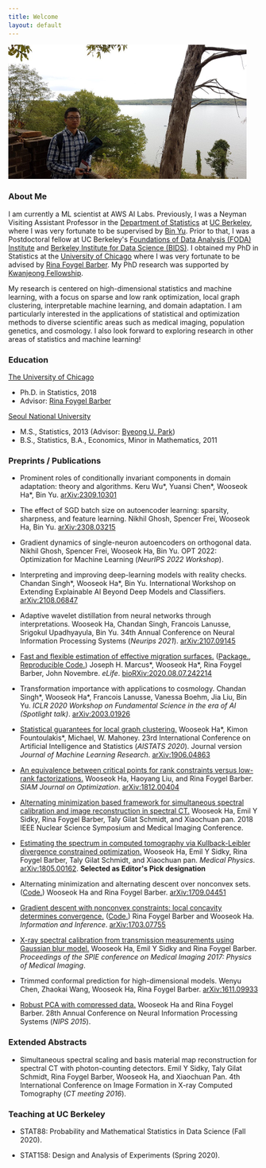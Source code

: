 ```yaml
---
title: Welcome
layout: default
---
```


<img style="border: 0px solid ; width: 480px; height: 270px;" src="profile.jpg" alt="hi" class="inline">

### **About Me**


I am currently a ML scientist at AWS AI Labs. Previously, I was a Neyman Visiting Assistant Professor in the [Department of Statistics](https://statistics.berkeley.edu/) at [UC Berkeley](https://www.berkeley.edu/), where I was very fortunate to be supervised by [Bin Yu](https://www.stat.berkeley.edu/~binyu/Site/Welcome.html). Prior to that, I was a Postdoctoral fellow at UC Berkeley's [Foundations of Data Analysis (FODA) Institute](https://foda.berkeley.edu/) and [Berkeley Institute for Data Science (BIDS)](https://bids.berkeley.edu/). I obtained my PhD in Statistics at the [University of Chicago](http://galton.uchicago.edu/) where I was very fortunate to be advised by [Rina Foygel Barber](http://galton.uchicago.edu/~rina/). My PhD research was supported by [Kwanjeong Fellowship](http://en.ikef.or.kr/).


My research is centered on high-dimensional statistics and machine learning, with a focus on sparse and low rank optimization, local graph clustering, interpretable machine learning, and domain adaptation. I am particularly interested in the applications of statistical and optimization methods to diverse scientific areas such as medical imaging, population genetics, and cosmology. I also look forward to exploring research in other areas of statistics and machine learning!


### **Education**

[The University of Chicago](https://www.uchicago.edu/)
* Ph.D. in Statistics, 2018
* Advisor: [Rina Foygel Barber](http://galton.uchicago.edu/~rina/)

[Seoul National University](http://en.snu.ac.kr/)
* M.S., Statistics, 2013 (Advisor: [Byeong U. Park](https://stat.snu.ac.kr/theostat/BUPark.htm))
* B.S., Statistics, B.A., Economics, Minor in Mathematics, 2011


### **Preprints / Publications**
- Prominent roles of conditionally invariant components in domain adaptation: theory and algorithms. Keru Wu\*, Yuansi Chen\*, Wooseok Ha\*, Bin Yu. [arXiv:2309.10301](https://arxiv.org/pdf/2309.10301.pdf)

- The effect of SGD batch size on autoencoder learning: sparsity, sharpness, and feature learning. Nikhil Ghosh, Spencer Frei, Wooseok Ha, Bin Yu. [arXiv:2308.03215](https://arxiv.org/pdf/2308.03215.pdf)

- Gradient dynamics of single-neuron autoencoders on orthogonal data. Nikhil Ghosh, Spencer Frei, Wooseok Ha, Bin Yu. OPT 2022: Optimization for Machine Learning (_NeurIPS 2022 Workshop_).

- Interpreting and improving deep-learning models with reality checks. Chandan Singh\*, Wooseok Ha\*, Bin Yu. International Workshop on Extending Explainable AI Beyond Deep Models and Classifiers. [arXiv:2108.06847](https://arxiv.org/pdf/2108.06847.pdf)

- Adaptive wavelet distillation from neural networks through interpretations. Wooseok Ha, Chandan Singh, Francois Lanusse, Srigokul Upadhyayula, Bin Yu. 34th Annual Conference on Neural Information Processing Systems (_Neurips 2021_). [arXiv:2107.09145](https://arxiv.org/pdf/2107.09145.pdf)

- [Fast and flexible estimation of effective migration surfaces.](https://elifesciences.org/articles/61927) ([Package.](https://github.com/NovembreLab/feems), [Reproducible Code.](https://github.com/jhmarcus/feems-analysis)) Joseph H. Marcus\*, Wooseok Ha\*, Rina Foygel Barber, John Novembre. _eLife_. [bioRXiv:2020.08.07.242214](https://www.biorxiv.org/content/10.1101/2020.08.07.242214v1)

- Transformation importance with applications to cosmology. Chandan Singh\*, Wooseok Ha\*, Francois Lanusse, Vanessa Boehm, Jia Liu, Bin Yu. _ICLR 2020 Workshop on Fundamental Science in the era of AI (Spotlight talk)_. [arXiv:2003.01926](https://arxiv.org/pdf/2003.01926.pdf)

- [Statistical guarantees for local graph clustering.](https://www.jmlr.org/papers/volume22/20-029/20-029.pdf) Wooseok Ha\*, Kimon Fountoulakis\*, Michael, W. Mahoney. 23rd International Conference on Artificial Intelligence and Statistics (_AISTATS 2020_). Journal version _Journal of Machine Learning Research_. [arXiv:1906.04863](https://arxiv.org/pdf/1906.04863.pdf)

- [An equivalence between critical points for rank constraints versus low-rank factorizations.](https://epubs.siam.org/doi/abs/10.1137/18M1231675) Wooseok Ha, Haoyang Liu, and Rina Foygel Barber. _SIAM Journal on Optimization_. [arXiv:1812.00404](https://arxiv.org/abs/1812.00404)

- [Alternating minimization based framework for simultaneous spectral calibration and image reconstruction in spectral CT.](https://ieeexplore.ieee.org/abstract/document/8824673/) Wooseok Ha, Emil Y Sidky, Rina Foygel Barber, Taly Gilat Schmidt, and Xiaochuan pan. 2018 IEEE Nuclear Science Symposium and Medical Imaging Conference.

- [Estimating the spectrum in computed tomography via Kullback-Leibler divergence constrained optimization.](https://aapm.onlinelibrary.wiley.com/doi/full/10.1002/mp.13257?elq_cid=11976044&elq_mid=33203)
Wooseok Ha, Emil Y Sidky, Rina Foygel Barber, Taly Gilat Schmidt, and Xiaochuan pan. _Medical Physics_. [arXiv:1805.00162](https://arxiv.org/abs/1805.00162). **Selected as Editor's Pick designation**

- Alternating minimization and alternating descent over nonconvex sets. ([Code.](http://galton.uchicago.edu/~rina/code/altmin_simulation.R))
Wooseok Ha and Rina Foygel Barber. [arXiv:1709.04451](https://arxiv.org/abs/1709.04451)

- [Gradient descent with nonconvex constraints: local concavity determines convergence.](https://academic.oup.com/imaiai/advance-article/doi/10.1093/imaiai/iay002/4904162) ([Code.](http://galton.uchicago.edu/~rina/concavity.html))
Rina Foygel Barber and Wooseok Ha. _Information and Inference_. [arXiv:1703.07755](https://arxiv.org/abs/1703.07755)

- [X-ray spectral calibration from transmission measurements using Gaussian blur model.](https://www.spiedigitallibrary.org/conference-proceedings-of-spie/10132/1/X-ray-spectral-calibration-from-transmission-measurements-using-Gaussian-blur/10.1117/12.2254406.short?SSO=1)
Wooseok Ha, Emil Y Sidky and Rina Foygel Barber. _Proceedings of the SPIE conference on Medical Imaging 2017: Physics of Medical Imaging_.

- Trimmed conformal prediction for high-dimensional models.
Wenyu Chen, Zhaokai Wang, Wooseok Ha, Rina Foygel Barber. [arXiv:1611.09933](https://arxiv.org/abs/1611.09933)

- [Robust PCA with compressed data.](http://papers.nips.cc/paper/5705-robust-pca-with-compressed-data)
Wooseok Ha and Rina Foygel Barber. 28th Annual Conference on Neural Information Processing Systems (_NIPS 2015_).



### **Extended Abstracts**

- Simultaneous spectral scaling and basis material map reconstruction for spectral CT with photon-counting detectors.
Emil Y Sidky, Taly Gilat Schmidt, Rina Foygel Barber, Wooseok Ha, and Xiaochuan Pan. 4th International Conference on Image Formation in X-ray Computed Tomography (_CT meeting 2016_).



### **Teaching at UC Berkeley**

- STAT88: Probability and Mathematical Statistics in Data Science (Fall 2020).

- STAT158: Design and Analysis of Experiments (Spring 2020).
